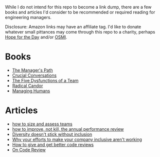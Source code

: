 While I do not intend for this repo to become a link dump, there are a few books and articles I'd consider to be recommended or required reading for engineering managers.

Disclosure: Amazon links may have an affiliate tag. I'd like to donate whatever small pittances may come through this repo to a charity, perhaps [Hope for the Day](https://www.hftd.org/) and/or [OSMI](https://osmihelp.org/).

# Books

- [The Manager's Path](https://amzn.to/2Mglbz6)
- [Crucial Conversations](https://amzn.to/2YWXihD)
- [The Five Dysfunctions of a Team](https://amzn.to/2WDrwsJ)
- [Radical Candor](https://amzn.to/2QCckXi)
- [Managing Humans](https://amzn.to/2wrue5w)

# Articles

- [how to size and assess teams](https://firstround.com/review/how-to-size-and-assess-teams-from-an-eng-lead-at-stripe-uber-and-digg/)
- [how to improve, not kill, the annual performance review](https://www.radicalcandor.com/blog/improve-annual-performance-review/)
- [Diversity doesn't stick without inclusion](https://hbr.org/2017/02/diversity-doesnt-stick-without-inclusion)
- [Why your efforts to make your company inclusive aren't working](https://chelseatroy.com/2018/05/24/why-your-efforts-to-make-your-company-inclusive-arent-working/)
- [How to give and get better code reviews](https://medium.com/hackernoon/how-to-give-and-get-better-code-reviews-e011c3cda55e)
- [On Code Review](https://medium.com/@9len/on-code-review-16ea85f7c585)
